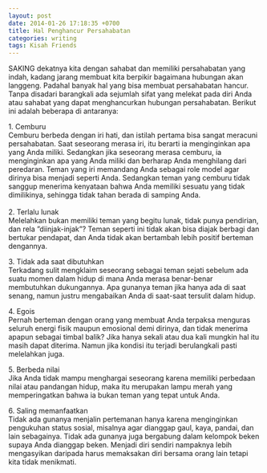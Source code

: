 ```yaml
---
layout: post
date: 2014-01-26 17:18:35 +0700
title: Hal Penghancur Persahabatan
categories: writing
tags: Kisah Friends
---
```

<p>SAKING dekatnya kita dengan sahabat dan memiliki persahabatan yang indah, kadang jarang membuat kita berpikir bagaimana hubungan akan langgeng. Padahal banyak hal yang bisa membuat persahabatan hancur. Tanpa disadari barangkali ada sejumlah sifat yang melekat pada diri Anda atau sahabat yang dapat menghancurkan hubungan persahabatan. Berikut ini adalah beberapa di antaranya:</p>
<p>1. Cemburu<br>
Cemburu berbeda dengan iri hati, dan istilah pertama bisa sangat meracuni persahabatan. Saat seseorang merasa iri, itu berarti ia menginginkan apa yang Anda miliki. Sedangkan jika seseorang merasa cemburu, ia menginginkan apa yang Anda miliki dan berharap Anda menghilang dari peredaran. Teman yang iri memandang Anda sebagai role model agar dirinya bisa menjadi seperti Anda. Sedangkan teman yang cemburu tidak sanggup menerima kenyataan bahwa Anda memiliki sesuatu yang tidak dimilikinya, sehingga tidak tahan berada di samping Anda.<br>
<span id="more-601"></span><br>
2. Terlalu lunak<br>
Melelahkan bukan memiliki teman yang begitu lunak, tidak punya pendirian, dan rela ”diinjak-injak”? Teman seperti ini tidak akan bisa diajak berbagi dan bertukar pendapat, dan Anda tidak akan bertambah lebih positif berteman dengannya.</p>
<p>3. Tidak ada saat dibutuhkan<br>
Terkadang sulit mengklaim seseorang sebagai teman sejati sebelum ada suatu momen dalam hidup di mana Anda merasa benar-benar membutuhkan dukungannya. Apa gunanya teman jika hanya ada di saat senang, namun justru mengabaikan Anda di saat-saat tersulit dalam hidup.</p>
<p>4. Egois<br>
Pernah berteman dengan orang yang membuat Anda terpaksa menguras seluruh energi fisik maupun emosional demi dirinya, dan tidak menerima apapun sebagai timbal balik? Jika hanya sekali atau dua kali mungkin hal itu masih dapat diterima. Namun jika kondisi itu terjadi berulangkali pasti melelahkan juga.</p>
<p>5. Berbeda nilai<br>
Jika Anda tidak mampu menghargai seseorang karena memiliki perbedaan nilai atau pandangan hidup, maka itu merupakan lampu merah yang memperingatkan bahwa ia bukan teman yang tepat untuk Anda.</p>
<p>6. Saling memanfaatkan<br>
Tidak ada gunanya menjalin pertemanan hanya karena menginginkan pengukuhan status sosial, misalnya agar dianggap gaul, kaya, pandai, dan lain sebagainya. Tidak ada gunanya juga bergabung dalam kelompok beken supaya Anda dianggap beken. Menjadi diri sendiri nampaknya lebih mengasyikan daripada harus memaksakan diri bersama orang lain tetapi kita tidak menikmati.</p>